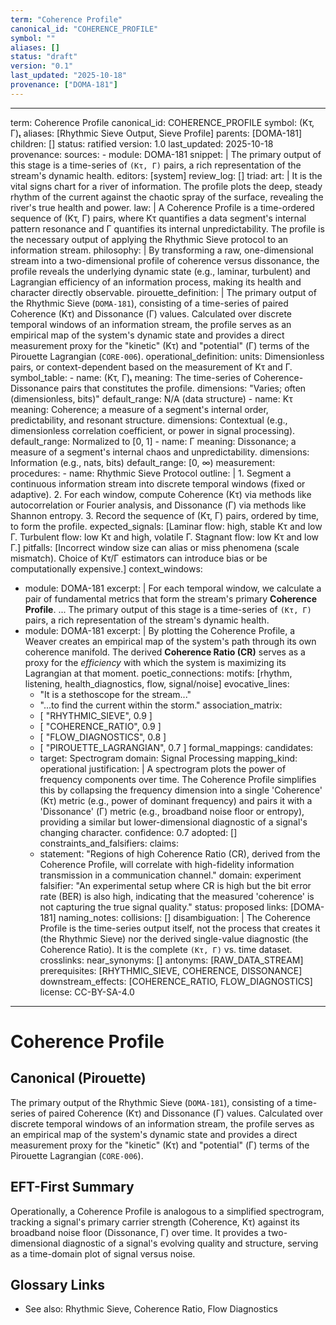 ```yaml
---
term: "Coherence Profile"
canonical_id: "COHERENCE_PROFILE"
symbol: ""
aliases: []
status: "draft"
version: "0.1"
last_updated: "2025-10-18"
provenance: ["DOMA-181"]
---
```


---
term: Coherence Profile
canonical_id: COHERENCE_PROFILE
symbol: (Kτ, Γ)ₜ
aliases: [Rhythmic Sieve Output, Sieve Profile]
parents: [DOMA-181]
children: []
status: ratified
version: 1.0
last_updated: 2025-10-18
provenance:
  sources:
    - module: DOMA-181
      snippet: |
        The primary output of this stage is a time-series of `(Kτ, Γ)` pairs, a rich representation of the stream's dynamic health.
  editors: [system]
  review_log: []
triad:
  art: |
    It is the vital signs chart for a river of information. The profile plots the deep, steady rhythm of the current against the chaotic spray of the surface, revealing the river's true health and power.
  law: |
    A Coherence Profile is a time-ordered sequence of (Kτ, Γ) pairs, where Kτ quantifies a data segment's internal pattern resonance and Γ quantifies its internal unpredictability. The profile is the necessary output of applying the Rhythmic Sieve protocol to an information stream.
  philosophy: |
    By transforming a raw, one-dimensional stream into a two-dimensional profile of coherence versus dissonance, the profile reveals the underlying dynamic state (e.g., laminar, turbulent) and Lagrangian efficiency of an information process, making its health and character directly observable.
pirouette_definition: |
  The primary output of the Rhythmic Sieve (`DOMA-181`), consisting of a time-series of paired Coherence (Kτ) and Dissonance (Γ) values. Calculated over discrete temporal windows of an information stream, the profile serves as an empirical map of the system's dynamic state and provides a direct measurement proxy for the "kinetic" (Kτ) and "potential" (Γ) terms of the Pirouette Lagrangian (`CORE-006`).
operational_definition:
  units: Dimensionless pairs, or context-dependent based on the measurement of Kτ and Γ.
  symbol_table:
    - name: (Kτ, Γ)ₜ
      meaning: The time-series of Coherence-Dissonance pairs that constitutes the profile.
      dimensions: "Varies; often (dimensionless, bits)"
      default_range: N/A (data structure)
    - name: Kτ
      meaning: Coherence; a measure of a segment's internal order, predictability, and resonant structure.
      dimensions: Contextual (e.g., dimensionless correlation coefficient, or power in signal processing).
      default_range: Normalized to [0, 1]
    - name: Γ
      meaning: Dissonance; a measure of a segment's internal chaos and unpredictability.
      dimensions: Information (e.g., nats, bits)
      default_range: [0, ∞)
  measurement:
    procedures:
      - name: Rhythmic Sieve Protocol
        outline: |
          1. Segment a continuous information stream into discrete temporal windows (fixed or adaptive).
          2. For each window, compute Coherence (Kτ) via methods like autocorrelation or Fourier analysis, and Dissonance (Γ) via methods like Shannon entropy.
          3. Record the sequence of (Kτ, Γ) pairs, ordered by time, to form the profile.
        expected_signals: [Laminar flow: high, stable Kτ and low Γ. Turbulent flow: low Kτ and high, volatile Γ. Stagnant flow: low Kτ and low Γ.]
        pitfalls: [Incorrect window size can alias or miss phenomena (scale mismatch). Choice of Kτ/Γ estimators can introduce bias or be computationally expensive.]
context_windows:
  - module: DOMA-181
    excerpt: |
      For each temporal window, we calculate a pair of fundamental metrics that form the stream's primary **Coherence Profile**. ... The primary output of this stage is a time-series of `(Kτ, Γ)` pairs, a rich representation of the stream's dynamic health.
  - module: DOMA-181
    excerpt: |
      By plotting the Coherence Profile, a Weaver creates an empirical map of the system's path through its own coherence manifold. The derived **Coherence Ratio (CR)** serves as a proxy for the *efficiency* with which the system is maximizing its Lagrangian at that moment.
poetic_connections:
  motifs: [rhythm, listening, health_diagnostics, flow, signal/noise]
  evocative_lines:
    - "It is a stethoscope for the stream..."
    - "...to find the current within the storm."
  association_matrix:
    - [ "RHYTHMIC_SIEVE", 0.9 ]
    - [ "COHERENCE_RATIO", 0.9 ]
    - [ "FLOW_DIAGNOSTICS", 0.8 ]
    - [ "PIROUETTE_LAGRANGIAN", 0.7 ]
formal_mappings:
  candidates:
    - target: Spectrogram
      domain: Signal Processing
      mapping_kind: operational
      justification: |
        A spectrogram plots the power of frequency components over time. The Coherence Profile simplifies this by collapsing the frequency dimension into a single 'Coherence' (Kτ) metric (e.g., power of dominant frequency) and pairs it with a 'Dissonance' (Γ) metric (e.g., broadband noise floor or entropy), providing a similar but lower-dimensional diagnostic of a signal's changing character.
      confidence: 0.7
  adopted: []
constraints_and_falsifiers:
  claims:
    - statement: "Regions of high Coherence Ratio (CR), derived from the Coherence Profile, will correlate with high-fidelity information transmission in a communication channel."
      domain: experiment
      falsifier: "An experimental setup where CR is high but the bit error rate (BER) is also high, indicating that the measured 'coherence' is not capturing the true signal quality."
      status: proposed
      links: [DOMA-181]
naming_notes:
  collisions: []
  disambiguation: |
    The Coherence Profile is the time-series output itself, not the process that creates it (the Rhythmic Sieve) nor the derived single-value diagnostic (the Coherence Ratio). It is the complete `(Kτ, Γ)` vs. time dataset.
crosslinks:
  near_synonyms: []
  antonyms: [RAW_DATA_STREAM]
  prerequisites: [RHYTHMIC_SIEVE, COHERENCE, DISSONANCE]
  downstream_effects: [COHERENCE_RATIO, FLOW_DIAGNOSTICS]
license: CC-BY-SA-4.0
---

# Coherence Profile

## Canonical (Pirouette)
The primary output of the Rhythmic Sieve (`DOMA-181`), consisting of a time-series of paired Coherence (Kτ) and Dissonance (Γ) values. Calculated over discrete temporal windows of an information stream, the profile serves as an empirical map of the system's dynamic state and provides a direct measurement proxy for the "kinetic" (Kτ) and "potential" (Γ) terms of the Pirouette Lagrangian (`CORE-006`).

## EFT-First Summary
Operationally, a Coherence Profile is analogous to a simplified spectrogram, tracking a signal's primary carrier strength (Coherence, Kτ) against its broadband noise floor (Dissonance, Γ) over time. It provides a two-dimensional diagnostic of a signal's evolving quality and structure, serving as a time-domain plot of signal versus noise.

## Glossary Links
- See also: Rhythmic Sieve, Coherence Ratio, Flow Diagnostics